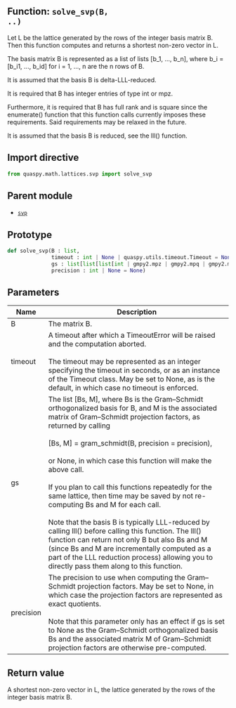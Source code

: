 ## Function: <code>solve\_svp(B, ..)</code>
Let L be the lattice generated by the rows of the integer basis matrix B. Then this function computes and returns a shortest non-zero vector in L.

The basis matrix B is represented as a list of lists [b_1, ..., b_n], where b_i = [b_i1, ..., b_id] for i = 1, ..., n are the n rows of B.

It is assumed that the basis B is delta-LLL-reduced.

It is required that B has integer entries of type int or mpz.

Furthermore, it is required that B has full rank and is square since the enumerate() function that this function calls currently imposes these requirements. Said requirements may be relaxed in the future.

It is assumed that the basis B is reduced, see the lll() function.

## Import directive
```python
from quaspy.math.lattices.svp import solve_svp
```

## Parent module
- [<code>svp</code>](README.md)

## Prototype
```python
def solve_svp(B : list,
              timeout : int | None | quaspy.utils.timeout.Timeout = None,
              gs : list[list[list[int | gmpy2.mpz | gmpy2.mpq | gmpy2.mpfr]]] | None = None,
              precision : int | None = None)
```

## Parameters
| <b>Name</b> | <b>Description</b> |
| ----------- | ------------------ |
| B | The matrix B. |
| timeout | A timeout after which a TimeoutError will be raised and the computation aborted.<br><br>The timeout may be represented as an integer specifying the timeout in seconds, or as an instance of the Timeout class. May be set to None, as is the default, in which case no timeout is enforced. |
| gs | The list [Bs, M], where Bs is the Gram–Schmidt orthogonalized basis for B, and M is the associated matrix of Gram–Schmidt projection factors, as returned by calling<br><br>[Bs, M] = gram_schmidt(B, precision = precision),<br><br>or None, in which case this function will make the above call.<br><br>If you plan to call this functions repeatedly for the same lattice, then time may be saved by not re-computing Bs and M for each call.<br><br>Note that the basis B is typically LLL-reduced by calling lll() before calling this function. The lll() function can return not only B but also Bs and M (since Bs and M are incrementally computed as a part of the LLL reduction process) allowing you to directly pass them along to this function. |
| precision | The precision to use when computing the Gram–Schmidt projection factors. May be set to None, in which case the projection factors are represented as exact quotients.<br><br>Note that this parameter only has an effect if gs is set to None as the Gram–Schmidt orthogonalized basis Bs and the associated matrix M of Gram–Schmidt projection factors are otherwise pre-computed. |

## Return value
A shortest non-zero vector in L, the lattice generated by the rows of the integer basis matrix B.

